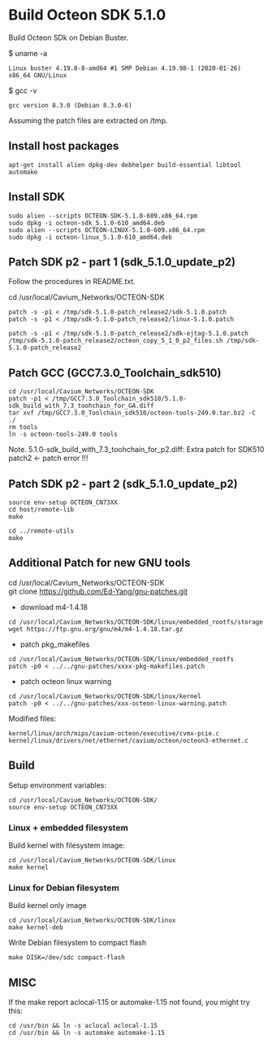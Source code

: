 # Build Octeon SDK 5.1.0

Build Octeon SDk on Debian Buster.

$ uname -a  

```shell
Linux buster 4.19.0-8-amd64 #1 SMP Debian 4.19.98-1 (2020-01-26) x86_64 GNU/Linux
```

$ gcc -v

```shell
gcc version 8.3.0 (Debian 8.3.0-6)
```

Assuming the patch files are extracted on /tmp.  

## Install host packages

```shell
apt-get install alien dpkg-dev debhelper build-essential libtool automake
```

## Install SDK

```shell
sudo alien --scripts OCTEON-SDK-5.1.0-609.x86_64.rpm
sudo dpkg -i octeon-sdk_5.1.0-610_amd64.deb
sudo alien --scripts OCTEON-LINUX-5.1.0-609.x86_64.rpm
sudo dpkg -i octeon-linux_5.1.0-610_amd64.deb
```

## Patch SDK p2 - part 1 (sdk_5.1.0_update_p2)

Follow the procedures in README.txt.  

cd /usr/local/Cavium_Networks/OCTEON-SDK  

```shell
patch -s -p1 < /tmp/sdk-5.1.0-patch_release2/sdk-5.1.0.patch
patch -s -p1 < /tmp/sdk-5.1.0-patch_release2/linux-5.1.0.patch
```

```shell
patch -s -p1 < /tmp/sdk-5.1.0-patch_release2/sdk-ejtag-5.1.0.patch
/tmp/sdk-5.1.0-patch_release2/octeon_copy_5_1_0_p2_files.sh /tmp/sdk-5.1.0-patch_release2
```

## Patch GCC (GCC7.3.0_Toolchain_sdk510)

```shell
cd /usr/local/Cavium_Networks/OCTEON-SDK
patch -p1 < /tmp/GCC7.3.0_Toolchain_sdk510/5.1.0-sdk_build_with_7.3_toohchain_for_GA.diff
tar xvf /tmp/GCC7.3.0_Toolchain_sdk510/octeon-tools-249.0.tar.bz2 -C ./
rm tools
ln -s octeon-tools-249.0 tools
```

Note. 5.1.0-sdk_build_with_7.3_toohchain_for_p2.diff: Extra patch for SDK510 patch2 ← patch error !!!

## Patch SDK p2 - part 2 (sdk_5.1.0_update_p2)

```shell
source env-setup OCTEON_CN73XX
cd host/remote-lib
make
```

```shell
cd ../remote-utils
make
```

## Additional Patch for new GNU tools

cd /usr/local/Cavium_Networks/OCTEON-SDK  
git clone https://github.com/Ed-Yang/gnu-patches.git  

* download m4-1.4.18

```shell
cd /usr/local/Cavium_Networks/OCTEON-SDK/linux/embedded_rootfs/storage
wget https://ftp.gnu.org/gnu/m4/m4-1.4.18.tar.gz
```

* patch pkg_makefiles

```shell
cd /usr/local/Cavium_Networks/OCTEON-SDK/linux/embedded_rootfs
patch -p0 < ../../gnu-patches/xxxx-pkg-makefiles.patch
```

* patch octeon linux warning

```shell
cd /usr/local/Cavium_Networks/OCTEON-SDK/linux/kernel
patch -p0 < ../../gnu-patches/xxx-octeon-linux-warning.patch
```

Modified files:

```shell
kernel/linux/arch/mips/cavium-octeon/executive/cvmx-pcie.c
kernel/linux/drivers/net/ethernet/cavium/octeon/octeon3-ethernet.c
```

## Build

Setup environment variables:

```shell
cd /usr/local/Cavium_Networks/OCTEON-SDK/  
source env-setup OCTEON_CN73XX
```

### Linux + embedded filesystem

Build kernel with filesystem image:

```shell
cd /usr/local/Cavium_Networks/OCTEON-SDK/linux  
make kernel
```

### Linux for Debian filesystem

Build kernel only image

```shell
cd /usr/local/Cavium_Networks/OCTEON-SDK/linux  
make kernel-deb
```

Write Debian filesystem to compact flash  

```shell
make DISK=/dev/sdc compact-flash
```

## MISC

If the make report aclocal-1.15 or automake-1.15 not found, you might try this:

```shell
cd /usr/bin && ln -s aclocal aclocal-1.15
cd /usr/bin && ln -s automake automake-1.15
```
